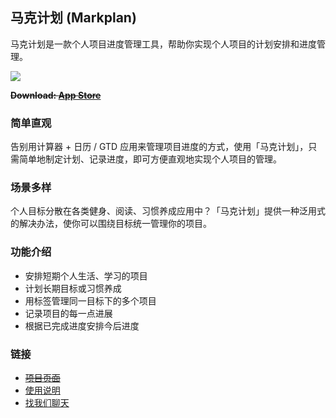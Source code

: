 ## 马克计划 (Markplan)

马克计划是一款个人项目进度管理工具，帮助你实现个人项目的计划安排和进度管理。

![](http://ww2.sinaimg.cn/large/65e4f1e6gw1f9qz36o7bfj20hs0bbq3k.jpg)

~~**Download:  [App Store](https://itunes.apple.com/cn/app/ma-ke-ji-hua/id1141710914)**~~

### 简单直观

告别用计算器 + 日历 / GTD 应用来管理项目进度的方式，使用「马克计划」，只需简单地制定计划、记录进度，即可方便直观地实现个人项目的管理。

### 场景多样

个人目标分散在各类健身、阅读、习惯养成应用中？「马克计划」提供一种泛用式的解决办法，使你可以围绕目标统一管理你的项目。

### 功能介绍

- 安排短期个人生活、学习的项目
- 计划长期目标或习惯养成
- 用标签管理同一目标下的多个项目
- 记录项目的每一点进展
- 根据已完成进度安排今后进度

### 链接

- ~~[项目页面](http://www.markplan.info)~~
- [使用说明](http://zoomyale.coding.me/markplan_tutorial)
- [找我们聊天](https://static.meiqia.com/dist/standalone.html?eid=39440)




